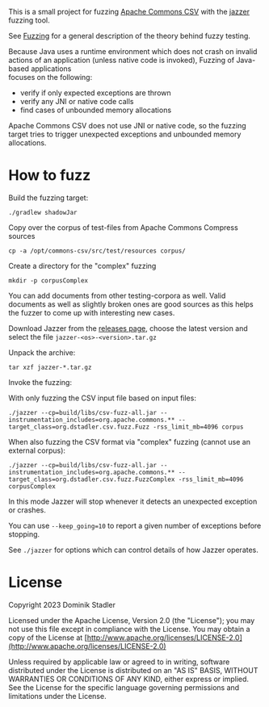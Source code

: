 This is a small project for fuzzing [Apache Commons CSV](https://commons.apache.org/proper/commons-csv/) with the [jazzer](https://github.com/CodeIntelligenceTesting/jazzer) fuzzing tool.

See [Fuzzing](https://en.wikipedia.org/wiki/Fuzzing) for a general description of the theory behind fuzzy testing.

Because Java uses a runtime environment which does not crash on invalid actions of an 
application (unless native code is invoked), Fuzzing of Java-based applications  
focuses on the following:

* verify if only expected exceptions are thrown
* verify any JNI or native code calls 
* find cases of unbounded memory allocations

Apache Commons CSV does not use JNI or native code, so the fuzzing target
tries to trigger unexpected exceptions and unbounded memory allocations.

# How to fuzz

Build the fuzzing target:

    ./gradlew shadowJar

Copy over the corpus of test-files from Apache Commons Compress sources

    cp -a /opt/commons-csv/src/test/resources corpus/

Create a directory for the "complex" fuzzing

    mkdir -p corpusComplex

You can add documents from other testing-corpora as well. Valid documents
as well as slightly broken ones are good sources as this helps the fuzzer 
to come up with interesting new cases. 

Download Jazzer from the [releases page](https://github.com/CodeIntelligenceTesting/jazzer/releases), 
choose the latest version and select the file `jazzer-<os>-<version>.tar.gz`

Unpack the archive:

    tar xzf jazzer-*.tar.gz

Invoke the fuzzing:

With only fuzzing the CSV input file based on input files:

    ./jazzer --cp=build/libs/csv-fuzz-all.jar --instrumentation_includes=org.apache.commons.** --target_class=org.dstadler.csv.fuzz.Fuzz -rss_limit_mb=4096 corpus

When also fuzzing the CSV format via "complex" fuzzing (cannot use an external corpus):

    ./jazzer --cp=build/libs/csv-fuzz-all.jar --instrumentation_includes=org.apache.commons.** --target_class=org.dstadler.csv.fuzz.FuzzComplex -rss_limit_mb=4096 corpusComplex

In this mode Jazzer will stop whenever it detects an unexpected exception 
or crashes.

You can use `--keep_going=10` to report a given number of exceptions before stopping.

See `./jazzer` for options which can control details of how Jazzer operates.

# License

Copyright 2023 Dominik Stadler

Licensed under the Apache License, Version 2.0 (the "License");
you may not use this file except in compliance with the License.
You may obtain a copy of the License at [http://www.apache.org/licenses/LICENSE-2.0](http://www.apache.org/licenses/LICENSE-2.0)

Unless required by applicable law or agreed to in writing, software
distributed under the License is distributed on an "AS IS" BASIS,
WITHOUT WARRANTIES OR CONDITIONS OF ANY KIND, either express or implied.
See the License for the specific language governing permissions and
limitations under the License.
